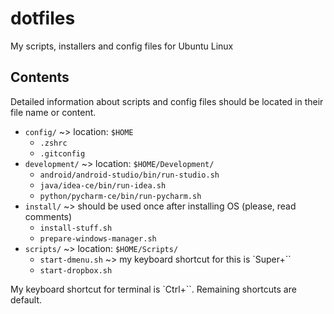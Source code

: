 # dotfiles
My scripts, installers and config files for Ubuntu Linux

Contents
--------

Detailed information about scripts and config files should be located in their file name or content.

- `config/` ~> location: `$HOME`
  - `.zshrc`
  - `.gitconfig`
- `development/` ~> location: `$HOME/Development/`
  - `android/android-studio/bin/run-studio.sh`
  - `java/idea-ce/bin/run-idea.sh`
  - `python/pycharm-ce/bin/run-pycharm.sh`
- `install/` ~> should be used once after installing OS (please, read comments)
  - `install-stuff.sh`
  - `prepare-windows-manager.sh`
- `scripts/` ~> location: `$HOME/Scripts/`
  - `start-dmenu.sh` ~> my keyboard shortcut for this is `Super+``
  - `start-dropbox.sh`

My keyboard shortcut for terminal is `Ctrl+``. Remaining shortcuts are default.
